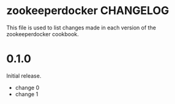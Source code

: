 # zookeeperdocker CHANGELOG

This file is used to list changes made in each version of the zookeeperdocker cookbook.

# 0.1.0

Initial release.

- change 0
- change 1

